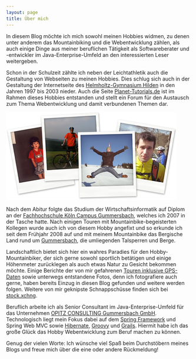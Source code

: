 ```yaml
---
layout: page
title: Über mich
---
```


In diesem Blog möchte ich mich sowohl meinen Hobbies widmen, zu denen unter anderem das Mountainbiking und die Webentwicklung zählen, als auch einige Dinge aus meiner beruflichen Tätigkeit als Softwareberater und -entwickler im Java-Enterprise-Umfeld an den interessierten Leser weitergeben.

Schon in der Schulzeit zählte ich neben der Leichtathletik auch die Gestaltung von Webseiten zu meinen Hobbies. Dies schlug sich auch in der Gestaltung der Internetseite des [Helmholtz-Gymnasium Hilden](http://www.hilden.de/hgh) in den Jahren 1997 bis 2003 nieder. Auch die Seite [Planet-Tutorials.de](http://www.planet-tutorials.de) ist im Rahmen dieses Hobbies entstanden und stellt ein Forum für den Austausch zum Thema Webentwicklung und damit verbundenen Themen dar.

![Ich und ich und ich und noch einmal ich](/images/about.jpg)

Nach dem Abitur folgte das Studium der Wirtschaftsinformatik auf Diplom an der [Fachhochschule Köln Campus Gummersbach](http://www.gm.fh-koeln.de/), welches ich 2007 in der Tasche hatte. Nach einigen Touren mit Mountainbike-begeisterten Kollegen wurde auch ich von diesem Hobby angefixt und so erkunde ich seit dem Frühjahr 2008 auf und mit meinem Mountainbike das Bergische Land rund um [Gummersbach](http://www.gummersbach.de), die umliegenden Talsperren und Berge. 

Landschaftlich bietet sich hier ein wahres Paradies für den Hobby-Mountainbiker, der sich gerne sowohl sportlich betätigen und einige Höhenmeter zurücklegen als auch etwas Natur zu Gesicht bekommen möchte. Einige Berichte der von mir gefahrenen [Touren inklusive GPS-Daten](http://www.bikemap.net/user/caseaplace) sowie unterwegs entstandene Fotos, denn ich fotografiere auch gerne, haben bereits Einzug in diesen Blog gefunden und weitere werden folgen. Weitere von mir geknipste Schnappschüsse finden sich bei [stock.xchng](http://www.sxc.hu/gallery/caseaplace).

Beruflich arbeite ich als Senior Consultant im Java-Enterprise-Umfeld für das Unternehmen [OPITZ CONSULTING Gummersbach GmbH](http://www.opitz-consulting.com). Technologisch liegt mein Fokus dabei auf dem [Spring Framework](http://www.springsource.org/about) und Spring Web MVC sowie [Hibernate](https://www.hibernate.org), [Groovy](http://groovy.codehaus.org) und [Grails](http://www.grails.org). Hiermit habe ich das große Glück das Hobby Webentwicklung zum Beruf machen zu können.

Genug der vielen Worte: Ich wünsche viel Spaß beim Durchstöbern meines Blogs und freue mich über die eine oder andere Rückmeldung!
